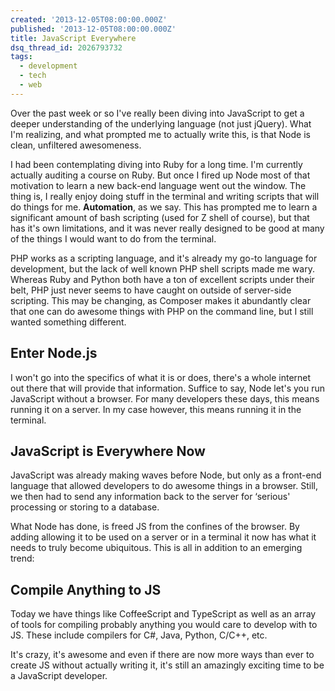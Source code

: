 ```yaml
---
created: '2013-12-05T08:00:00.000Z'
published: '2013-12-05T08:00:00.000Z'
title: JavaScript Everywhere
dsq_thread_id: 2026793732
tags:
  - development
  - tech
  - web
---
```


Over the past week or so I've really been diving into JavaScript to get a deeper understanding of the underlying language (not just jQuery). What I'm realizing, and what prompted me to actually write this, is that Node is clean, unfiltered awesomeness.

I had been contemplating diving into Ruby for a long time. I'm currently actually auditing a course on Ruby. But once I fired up Node most of that motivation to learn a new back-end language went out the window. The thing is, I really enjoy doing stuff in the terminal and writing scripts that will do things for me. **Automation**, as we say. This has prompted me to learn a significant amount of bash scripting (used for Z shell of course), but that has it's own limitations, and it was never really designed to be good at many of the things I would want to do from the terminal.

<!--more-->

PHP works as a scripting language, and it's already my go-to language for development, but the lack of well known PHP shell scripts made me wary. Whereas Ruby and Python both have a ton of excellent scripts under their belt, PHP just never seems to have caught on outside of server-side scripting. This may be changing, as Composer makes it abundantly clear that one can do awesome things with PHP on the command line, but I still wanted something different.

## Enter Node.js

I won't go into the specifics of what it is or does, there's a whole internet out there that will provide that information. Suffice to say, Node let's you run JavaScript without a browser. For many developers these days, this means running it on a server. In my case however, this means running it in the terminal.

## JavaScript is Everywhere Now

JavaScript was already making waves before Node, but only as a front-end language that allowed developers to do awesome things in a browser. Still, we then had to send any information back to the server for &#8216;serious' processing or storing to a database.

What Node has done, is freed JS from the confines of the browser. By adding allowing it to be used on a server or in a terminal it now has what it needs to truly become ubiquitous. This is all in addition to an emerging trend:

## Compile Anything to JS

Today we have things like CoffeeScript and TypeScript as well as an array of tools for compiling probably anything you would care to develop with to JS. These include compilers for C#, Java, Python, C/C++, etc.

It's crazy, it's awesome and even if there are now more ways than ever to create JS without actually writing it, it's still an amazingly exciting time to be a JavaScript developer.